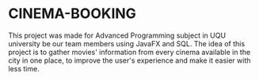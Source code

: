 # CINEMA-BOOKING
This project was made for Advanced Programming subject in UQU university be our team members using JavaFX and SQL. The idea of this project is to gather movies' information from every cinema available in the city in one place, to improve the user's experience and make it easier with less time. 

